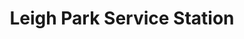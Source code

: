 ---
title: "Leigh Park Service Station"
url: /havant/leigh-park-service-station/
shop: car repair
---